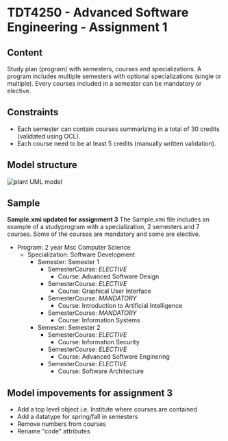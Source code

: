 # TDT4250 - Advanced Software Engineering - Assignment 1

## Content

Study plan (program) with semesters, courses and specializations.
A program includes multiple semesters with optional specializations (single or multiple).
Every courses included in a semester can be mandatory or elective.

## Constraints

- Each semester can contain courses summarizing in a total of 30 credits (validated using OCL).
- Each course need to be at least 5 credits (manually written validation).

## Model structure

![plant UML model](https://i.imgur.com/2qp510p.png)

## Sample
**Sample.xmi updated for assignment 3** 
The Sample.xmi file includes an example of a studyprogram with a specialization, 2 semesters and 7 courses. Some of the courses are mandatory and some are elective.

- Program: 2 year Msc Computer Science
  - Specialization: Software Development
    - Semester: Semester 1
      - SemesterCourse: _ELECTIVE_
        - Course: Advanced Software Design
      - SemesterCourse: _ELECTIVE_
        - Course: Graphical User Interface
      - SemesterCourse: _MANDATORY_
        - Course: Introduction to Artificial Intelligence
      - SemesterCourse: _MANDATORY_
        - Course: Information Systems
    - Semester: Semester 2
      - SemesterCourse: _ELECTIVE_
        - Course: Information Security
      - SemesterCourse: _ELECTIVE_
        - Course: Advanced Software Enginering
      - SemesterCourse: _ELECTIVE_
        - Course: Software Architecture

## Model impovements for assignment 3

- Add a top level object i.e. Institute where courses are contained
- Add a datatype for spring/fall in semesters
- Remove numbers from courses
- Rename "code" attributes
